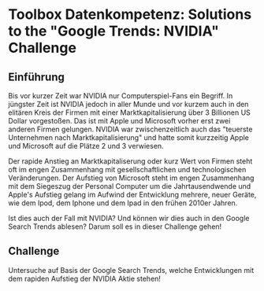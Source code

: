 # Toolbox Datenkompetenz: Solutions to the "Google Trends: NVIDIA" Challenge

## Einführung

Bis vor kurzer Zeit war NVIDIA nur Computerspiel-Fans ein Begriff. In jüngster Zeit ist NVIDIA jedoch in aller Munde und vor kurzem auch in den elitären Kreis der Firmen mit einer Marktkapitalisierung über 3 Billionen US Dollar vorgestoßen. Das ist mit Apple und Microsoft vorher erst zwei anderen Firmen gelungen. NVIDIA war zwischenzeitlich auch das "teuerste Unternehmen nach Marktkapitalisierung" und hatte somit kurzzeitig Apple und Microsoft auf die Plätze 2 und 3 verwiesen. 

Der rapide Anstieg an Marktkapitaliserung oder kurz Wert von Firmen steht oft im engen Zusammenhang mit gesellschaftlichen und technologischen Veränderungen. Der Aufstieg von Microsoft steht im engen Zusammenhang mit dem Siegeszug der Personal Computer um die Jahrtausendwende und Apple's Aufstieg gelang im Aufwind der Entwicklung mehrere, neuer Geräte, wie dem Ipod, dem Iphone und dem Ipad in den frühen 2010er Jahren. 

Ist dies auch der Fall mit NVIDIA? Und können wir dies auch in den Google Search Trends ablesen? Darum soll es in dieser Challenge gehen!

## Challenge

Untersuche auf Basis der Google Search Trends, welche Entwicklungen mit dem rapiden Aufstieg der NVIDIA Aktie stehen!
